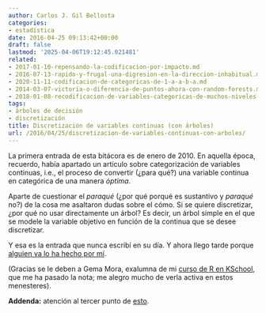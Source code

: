 ```yaml
---
author: Carlos J. Gil Bellosta
categories:
- estadística
date: 2016-04-25 09:13:42+00:00
draft: false
lastmod: '2025-04-06T19:12:45.021481'
related:
- 2017-01-10-repensando-la-codificacion-por-impacto.md
- 2016-07-13-rapido-y-frugal-una-digresion-en-la-direccion-inhabitual.md
- 2020-11-11-codificacion-de-categoricas-de-1-a-a-b-a.md
- 2014-03-07-victoria-o-diferencia-de-puntos-ahora-con-random-forests.md
- 2018-01-08-recodificacion-de-variables-categoricas-de-muchos-niveles-ayuda.md
tags:
- árboles de decisión
- discretización
title: Discretización de variables continuas (con árboles)
url: /2016/04/25/discretizacion-de-variables-continuas-con-arboles/
---
```


La primera entrada de esta bitácora es de enero de 2010. En aquella época, recuerdo, había apartado un artículo sobre categorización de variables continuas, i.e., el proceso de convertir (¿para qué?) una variable continua en categórica de una manera _óptima_.

Aparte de cuestionar el _paraqué_ (¿por qué porqué es sustantivo y _paraqué_ no?) de la cosa me asaltaron dudas sobre el cómo. Si se quiere discretizar, ¿por qué no usar directamente un árbol? Es decir, un árbol simple en el que se modele la variable objetivo en función de la continua que se desee discretizar.

Y esa es la entrada que nunca escribí en su día. Y ahora llego tarde porque [alguien ya lo ha hecho por mí](https://blog.clevertap.com/how-to-convert-numerical-variables-to-categorical-variables-with-decision-trees/).

(Gracias se le deben a Gema Mora, exalumna de mi [curso de R en KSchool](http://kschool.com/cursos/madrid/programa-profesional-de-iniciacion-a-r/), que me ha pasado la nota; me alegro mucho de verla activa en estos menesteres).

**Addenda:** atención al tercer punto de [esto](http://www.datanalytics.com/2017/01/20/la-h-filosofia-de-la-estadistica-en-once-puntos/).